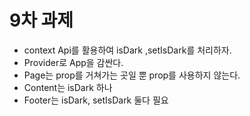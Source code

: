 # 9차 과제

- context Api를 활용하여 isDark ,setIsDark를 처리하자.
- Provider로 App을 감싼다.
- Page는 prop를 거쳐가는 곳일 뿐 prop를 사용하지 않는다.
- Content는 isDark 하나
- Footer는 isDark, setIsDark 둘다 필요
